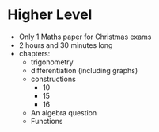 # Higher Level

- Only 1 Maths paper for Christmas exams
- 2 hours and 30 minutes long
- chapters:
  - trigonometry
  - differentiation (including graphs)
  - constructions
    - 10
    - 15
    - 16
  - An algebra question
  - Functions
